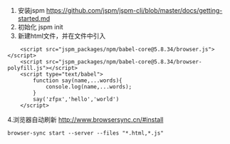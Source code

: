 1.  安装jspm
https://github.com/jspm/jspm-cli/blob/master/docs/getting-started.md
2. 初始化
jspm init
3. 新建html文件，并在文件中引入
```
    <script src="jspm_packages/npm/babel-core@5.8.34/browser.js"></script>
    <script src="jspm_packages/npm/babel-core@5.8.34/browser-polyfill.js"></script>
    <script type="text/babel">
        function say(name,...words){
            console.log(name,...words);
        }
        say('zfpx','hello','world')
    </script>
```
4.浏览器自动刷新
http://www.browsersync.cn/#install
```
browser-sync start --server --files "*.html,*.js"
```
